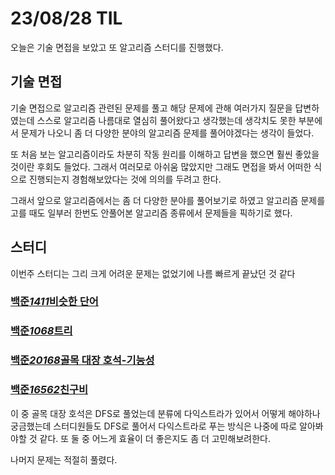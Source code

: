 # 23/08/28 TIL

오늘은 기술 면접을 보았고 또 알고리즘 스터디를 진행했다.

## 기술 면접

기술 면접으로 알고리즘 관련된 문제를 풀고 해당 문제에 관해 여러가지 질문을 답변하였는데 스스로 알고리즘 나름대로 열심히 풀어왔다고 생각했는데 생각치도 못한 부분에서 문제가 나오니 좀 더 다양한 분야의 알고리즘 문제를 풀어야겠다는 생각이 들었다.

또 처음 보는 알고리즘이라도 차분히 작동 원리를 이해하고 답변을 했으면 훨씬 좋았을 것이란 후회도 들었다.
그래서 여러모로 아쉬움 많았지만 그래도 면접을 봐서 어떠한 식으로 진행되는지 경험해보았다는 것에 의의를 두려고 한다.

그래서 앞으로 알고리즘에서는 좀 더 다양한 분야를 풀어보기로 하였고 알고리즘 문제를 고를 때도 일부러 한번도 안풀어본 알고리즘 종류에서 문제들을 픽하기로 했다.

## 스터디

이번주 스터디는 그리 크게 어려운 문제는 없었기에 나름 빠르게 끝났던 것 같다

### [백준*1411*비슷한 단어](https://www.acmicpc.net/problem/1411)

### [백준*1068*트리](https://www.acmicpc.net/problem/1068)

### [백준*20168*골목 대장 호석-기능성](https://www.acmicpc.net/problem/20168)

### [백준*16562*친구비](https://www.acmicpc.net/problem/16562)

이 중 골목 대장 호석은 DFS로 풀었는데 분류에 다익스트라가 있어서 어떻게 해야하나 궁금했는데 스터디원들도 DFS로 풀어서 다익스트라로 푸는 방식은 나중에 따로 알아봐야할 것 같다. 또 둘 중 어느게 효율이 더 좋은지도 좀 더 고민해보려한다.

나머지 문제는 적절히 풀렸다.
